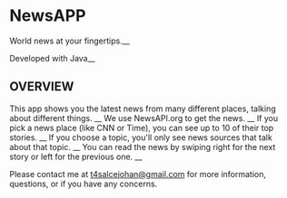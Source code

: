 # NewsAPP
World news at your fingertips.__

Developed with Java__
## OVERVIEW
This app shows you the latest news from many different places, talking about different things. __
We use NewsAPI.org to get the news. __
If you pick a news place (like CNN or Time), you can see up to 10 of their top stories. __
If you choose a topic, you'll only see news sources that talk about that topic. __
You can read the news by swiping right for the next story or left for the previous one. __

Please contact me at t4salcejohan@gmail.com for more information, questions, or if you have any concerns.


